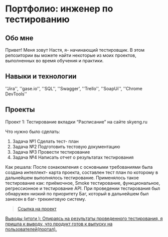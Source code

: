 # Портфолио: инженер по тестированию

## Обо мне

Привет! Меня зовут Настя, я- начинающий тестировщик.
В этом репозитории вы можете найти некоторые из моих проектов, выполненных во время обучения и практики.
<br>


## Навыки и технологии

''Jira'', ''gase.io'', ''SQL'', ''Swagger', ''Trello'', ''SoapUi'', ''Chrome DevTools''


## Проекты
<p>Проект 1: Тестирование вкладки “Расписание” на сайте skyeng.ru  </p>
<p>Что нужно было сделать:<p>
<ol>
  <li> Задача №1  Сделать тест- план</li>
  <li> Задача №2 Подготовить тестовую документацию </li>
  <li> Задача №3 Провести тестирование </li>
  <li> Задача №4 Написать отчет о результатах тестирования </li>
</ol>

<p> Как решала: После ознакомления с основными требованиями была создана интеллект- карта проекта, составлен тест план по которому в дальнейшем выполнялось тестирование. Применялось такое тестирование как: приёмочное, Smoke тестирование, функциональное, регрессионное и тестирование API. При проведении тестирования был обнаружен низкий по приоритету Баг, который в дальнейшем был занесен в баг- трекинговую систему.  <p>

> <a href="https://docs.google.com/document/d/1FSd0d0taIhI9Pbf5nq4N9nV30ZCEsVoxa7o_fyopaKs/edit?usp=sharing" > Ссылка на проект </p>

<p> Выводы (итоги ): Опираясь на результаты проведенного тестирования, я пришла к выводу, что продукт готов к выпуску на пользователей(портал). </p>
